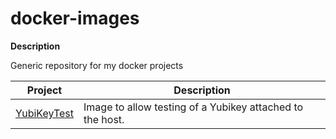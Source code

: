 # docker-images

**Description**

Generic repository for my docker projects

| Project                    | Description                                               |
| -------------------------- | --------------------------------------------------------- |
| [YubiKeyTest](YubiKeyTest) | Image to allow testing of a Yubikey attached to the host. |





